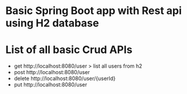 # Basic Spring Boot app with Rest api using H2 database

   # List of all basic Crud APIs 
   - get  http://localhost:8080/user > list all users from h2
  - post http://localhost:8080/user
  - delete http://localhost:8080/user/{userId}
  - put http://localhost:8080/user



